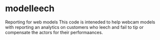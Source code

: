 # modelleech
Reporting for web models
This code is inteneded to help webcam models with reporting an analytics on customers who leech and fail to tip or compensate the actors for their performaances.
